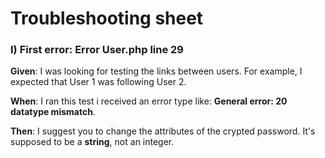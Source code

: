 # Troubleshooting sheet

### I) First error: Error User.php line 29

**Given**: I was looking for testing the links between users. For example, I expected that User 1 was following User 2.  



**When**: I ran this test i received an error type like: **General error: 20 datatype mismatch**.

**Then**: I suggest you to change the attributes of the crypted password. It's supposed to be a **string**, not an integer. 
